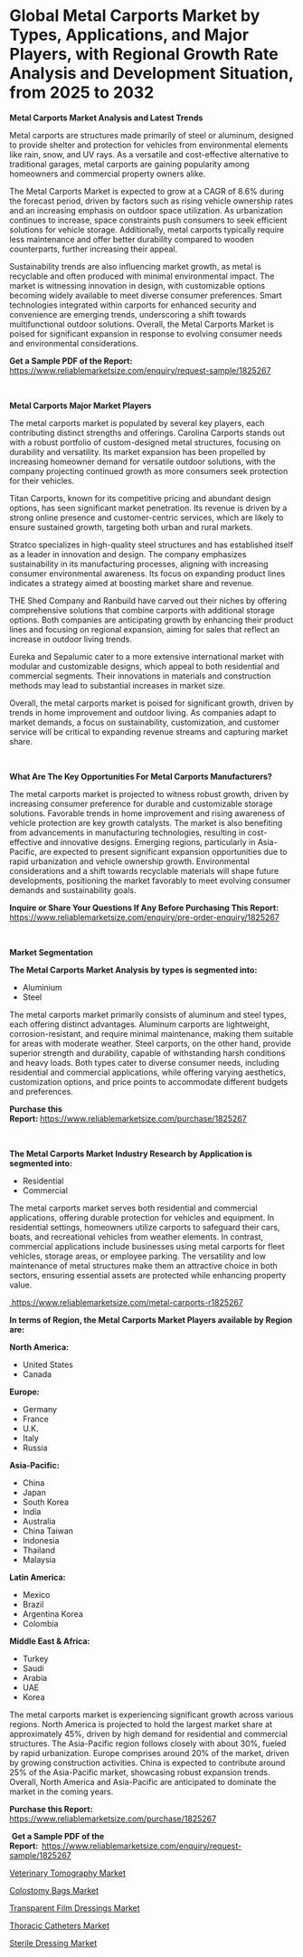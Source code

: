 <p><h1>Global Metal Carports Market by Types, Applications, and Major Players, with Regional Growth Rate Analysis and Development Situation, from 2025 to 2032</h1></p><p><strong>Metal Carports Market Analysis and Latest Trends</strong></p>
<p><p>Metal carports are structures made primarily of steel or aluminum, designed to provide shelter and protection for vehicles from environmental elements like rain, snow, and UV rays. As a versatile and cost-effective alternative to traditional garages, metal carports are gaining popularity among homeowners and commercial property owners alike.</p><p>The Metal Carports Market is expected to grow at a CAGR of 8.6% during the forecast period, driven by factors such as rising vehicle ownership rates and an increasing emphasis on outdoor space utilization. As urbanization continues to increase, space constraints push consumers to seek efficient solutions for vehicle storage. Additionally, metal carports typically require less maintenance and offer better durability compared to wooden counterparts, further increasing their appeal.</p><p>Sustainability trends are also influencing market growth, as metal is recyclable and often produced with minimal environmental impact. The market is witnessing innovation in design, with customizable options becoming widely available to meet diverse consumer preferences. Smart technologies integrated within carports for enhanced security and convenience are emerging trends, underscoring a shift towards multifunctional outdoor solutions. Overall, the Metal Carports Market is poised for significant expansion in response to evolving consumer needs and environmental considerations.</p></p>
<p><strong>Get a Sample PDF of the Report:&nbsp;</strong> <a href="https://www.reliablemarketsize.com/enquiry/request-sample/1825267?utm_campaign=1943&utm_medium=2&utm_source=Github&utm_content=ia&utm_term=09042025&utm_id=metal-carports">https://www.reliablemarketsize.com/enquiry/request-sample/1825267</a></p>
<p>&nbsp;</p>
<p><strong>Metal Carports Major Market Players</strong></p>
<p><p>The metal carports market is populated by several key players, each contributing distinct strengths and offerings. Carolina Carports stands out with a robust portfolio of custom-designed metal structures, focusing on durability and versatility. Its market expansion has been propelled by increasing homeowner demand for versatile outdoor solutions, with the company projecting continued growth as more consumers seek protection for their vehicles.</p><p>Titan Carports, known for its competitive pricing and abundant design options, has seen significant market penetration. Its revenue is driven by a strong online presence and customer-centric services, which are likely to ensure sustained growth, targeting both urban and rural markets.</p><p>Stratco specializes in high-quality steel structures and has established itself as a leader in innovation and design. The company emphasizes sustainability in its manufacturing processes, aligning with increasing consumer environmental awareness. Its focus on expanding product lines indicates a strategy aimed at boosting market share and revenue.</p><p>THE Shed Company and Ranbuild have carved out their niches by offering comprehensive solutions that combine carports with additional storage options. Both companies are anticipating growth by enhancing their product lines and focusing on regional expansion, aiming for sales that reflect an increase in outdoor living trends.</p><p>Eureka and Sepalumic cater to a more extensive international market with modular and customizable designs, which appeal to both residential and commercial segments. Their innovations in materials and construction methods may lead to substantial increases in market size.</p><p>Overall, the metal carports market is poised for significant growth, driven by trends in home improvement and outdoor living. As companies adapt to market demands, a focus on sustainability, customization, and customer service will be critical to expanding revenue streams and capturing market share.</p></p>
<p>&nbsp;</p>
<p><strong>What Are The Key Opportunities For Metal Carports Manufacturers?</strong></p>
<p><p>The metal carports market is projected to witness robust growth, driven by increasing consumer preference for durable and customizable storage solutions. Favorable trends in home improvement and rising awareness of vehicle protection are key growth catalysts. The market is also benefiting from advancements in manufacturing technologies, resulting in cost-effective and innovative designs. Emerging regions, particularly in Asia-Pacific, are expected to present significant expansion opportunities due to rapid urbanization and vehicle ownership growth. Environmental considerations and a shift towards recyclable materials will shape future developments, positioning the market favorably to meet evolving consumer demands and sustainability goals.</p></p>
<p><strong>Inquire or Share Your Questions If Any Before Purchasing This Report:</strong> <a href="https://www.reliablemarketsize.com/enquiry/pre-order-enquiry/1825267?utm_campaign=1943&utm_medium=2&utm_source=Github&utm_content=ia&utm_term=09042025&utm_id=metal-carports">https://www.reliablemarketsize.com/enquiry/pre-order-enquiry/1825267</a></p>
<p>&nbsp;</p>
<p><strong>Market Segmentation</strong></p>
<p><strong>The Metal Carports Market Analysis by types is segmented into:</strong></p>
<p><ul><li>Aluminium</li><li>Steel</li></ul></p>
<p><p>The metal carports market primarily consists of aluminum and steel types, each offering distinct advantages. Aluminum carports are lightweight, corrosion-resistant, and require minimal maintenance, making them suitable for areas with moderate weather. Steel carports, on the other hand, provide superior strength and durability, capable of withstanding harsh conditions and heavy loads. Both types cater to diverse consumer needs, including residential and commercial applications, while offering varying aesthetics, customization options, and price points to accommodate different budgets and preferences.</p></p>
<p><strong>Purchase this Report:&nbsp;</strong><a href="https://www.reliablemarketsize.com/purchase/1825267?utm_campaign=1943&utm_medium=2&utm_source=Github&utm_content=ia&utm_term=09042025&utm_id=metal-carports">https://www.reliablemarketsize.com/purchase/1825267</a></p>
<p>&nbsp;</p>
<p><strong>The Metal Carports Market Industry Research by Application is segmented into:</strong></p>
<p><ul><li>Residential</li><li>Commercial</li></ul></p>
<p><p>The metal carports market serves both residential and commercial applications, offering durable protection for vehicles and equipment. In residential settings, homeowners utilize carports to safeguard their cars, boats, and recreational vehicles from weather elements. In contrast, commercial applications include businesses using metal carports for fleet vehicles, storage areas, or employee parking. The versatility and low maintenance of metal structures make them an attractive choice in both sectors, ensuring essential assets are protected while enhancing property value.</p></p>
<p><a href="https://www.reliablemarketsize.com/metal-carports-r1825267?utm_campaign=1943&utm_medium=2&utm_source=Github&utm_content=ia&utm_term=09042025&utm_id=metal-carports">&nbsp;https://www.reliablemarketsize.com/metal-carports-r1825267</a></p>
<p><strong>In terms of Region, the Metal Carports Market Players available by Region are:</strong></p>
<p>
    <p> <strong> North America: </strong>
        <ul>
            <li>United States</li>
            <li>Canada</li>
        </ul>
        </p> 
    <p> <strong> Europe: </strong>
        <ul>
            <li>Germany</li>
            <li>France</li>
            <li>U.K.</li>
            <li>Italy</li>
            <li>Russia</li>
        </ul>
        </p> 
    <p> <strong> Asia-Pacific: </strong>
        <ul>
            <li>China</li>
            <li>Japan</li>
            <li>South Korea</li>
            <li>India</li>
            <li>Australia</li>
            <li>China Taiwan</li>
            <li>Indonesia</li>
            <li>Thailand</li>
            <li>Malaysia</li>
        </ul>
        </p> 
    <p> <strong> Latin America: </strong>
        <ul>
            <li>Mexico</li>
            <li>Brazil</li>
            <li>Argentina Korea</li>
            <li>Colombia</li>
        </ul>
        </p> 
    <p> <strong> Middle East & Africa: </strong>
        <ul>
            <li>Turkey</li>
            <li>Saudi</li>
            <li>Arabia</li>
            <li>UAE</li>
            <li>Korea</li>
        </ul>
    </p>
    </p>
<p><p>The metal carports market is experiencing significant growth across various regions. North America is projected to hold the largest market share at approximately 45%, driven by high demand for residential and commercial structures. The Asia-Pacific region follows closely with about 30%, fueled by rapid urbanization. Europe comprises around 20% of the market, driven by growing construction activities. China is expected to contribute around 25% of the Asia-Pacific market, showcasing robust expansion trends. Overall, North America and Asia-Pacific are anticipated to dominate the market in the coming years.</p></p>
<p><strong>Purchase this Report: </strong><a href="https://www.reliablemarketsize.com/purchase/1825267?utm_campaign=1943&utm_medium=2&utm_source=Github&utm_content=ia&utm_term=09042025&utm_id=metal-carports">https://www.reliablemarketsize.com/purchase/1825267</a></p>
<p>&nbsp;<strong>Get a Sample PDF of the Report:&nbsp;&nbsp;</strong><a href="https://www.reliablemarketsize.com/enquiry/request-sample/1825267?utm_campaign=1943&utm_medium=2&utm_source=Github&utm_content=ia&utm_term=09042025&utm_id=metal-carports">https://www.reliablemarketsize.com/enquiry/request-sample/1825267</a></p>
<p><strong></strong></p>
<p><p><a href="https://www.linkedin.com/pulse/latest-market-research-indicates-rapid-growth-veterinary-tomography-ghaqc?utm_campaign=1943&utm_medium=2&utm_source=Github&utm_content=ia&utm_term=09042025&utm_id=metal-carports">Veterinary Tomography Market</a></p><p><a href="https://www.linkedin.com/pulse/immense-growth-colostomy-bags-market-projected-2025-v1alc?utm_campaign=1943&utm_medium=2&utm_source=Github&utm_content=ia&utm_term=09042025&utm_id=metal-carports">Colostomy Bags Market</a></p><p><a href="https://www.linkedin.com/pulse/revenue-market-growth-projections-transparent-film-dressings-48rxc?utm_campaign=1943&utm_medium=2&utm_source=Github&utm_content=ia&utm_term=09042025&utm_id=metal-carports">Transparent Film Dressings Market</a></p><p><a href="https://www.linkedin.com/pulse/thoracic-catheters-market-characterized-rapid-growth-2lnac?utm_campaign=1943&utm_medium=2&utm_source=Github&utm_content=ia&utm_term=09042025&utm_id=metal-carports">Thoracic Catheters Market</a></p><p><a href="https://www.linkedin.com/pulse/market-trends-sterile-dressing-industry-size-share-projected-mjlpc?utm_campaign=1943&utm_medium=2&utm_source=Github&utm_content=ia&utm_term=09042025&utm_id=metal-carports">Sterile Dressing Market</a></p></p>